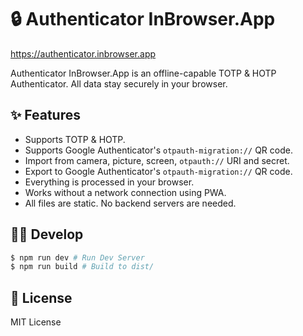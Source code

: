 # 🔒 Authenticator InBrowser.App

https://authenticator.inbrowser.app

Authenticator InBrowser.App is an offline-capable TOTP & HOTP Authenticator. All data stay securely in your browser.

## ✨ Features

* Supports TOTP & HOTP.
* Supports Google Authenticator's `otpauth-migration://` QR code.
* Import from camera, picture, screen, `otpauth://` URI and secret.
* Export to Google Authenticator's `otpauth-migration://` QR code.
* Everything is processed in your browser.
* Works without a network connection using PWA.
* All files are static. No backend servers are needed.
## 🧑‍💻 Develop


```sh
$ npm run dev # Run Dev Server
$ npm run build # Build to dist/
```

## 📝 License

MIT License
